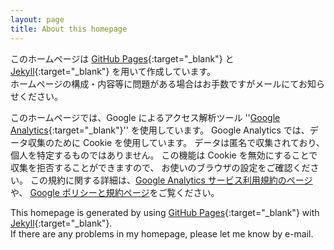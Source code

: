 ```yaml
---
layout: page
title: About this homepage
---
```


このホームページは [GitHub Pages][GHP]{:target="_blank"} と [Jekyll][Jekyll]{:target="_blank"} を用いて作成しています。   
ホームページの構成・内容等に問題がある場合はお手数ですがメールにてお知らせください。   

このホームページでは、Google によるアクセス解析ツール ''[Google Analytics][GA]{:target="_blank"}'' を使用しています。
Google Analytics では、データ収集のために Cookie を使用しています。
データは匿名で収集されており、個人を特定するものではありません。
この機能は Cookie を無効にすることで収集を拒否することができますので、
お使いのブラウザの設定をご確認ください。
この規約に関する詳細は、[Google Analytics サービス利用規約のページ](https://marketingplatform.google.com/about/analytics/terms/jp/)や、
[Google ポリシーと規約ページ](https://policies.google.com/technologies/ads?hl=ja)をご覧ください。  

This homepage is generated by using [GitHub Pages][GHP]{:target="_blank"} with [Jekyll][Jekyll]{:target="_blank"}.   
If there are any problems in my homepage, please let me know by e-mail.   



[GHP]:https://pages.github.com/
[Jekyll]:https://jekyllrb.com/
[GA]:https://analytics.google.com
